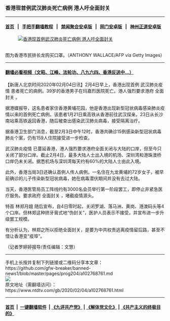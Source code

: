 ### 香港现首例武汉肺炎死亡病例 港人吁全面封关
------------------------

#### [首页](https://github.com/gfw-breaker/banned-news1/blob/master/README.md) &nbsp;&nbsp;|&nbsp;&nbsp; [手把手翻墙教程](https://github.com/gfw-breaker/guides/wiki) &nbsp;&nbsp;|&nbsp;&nbsp; [禁闻聚合安卓版](https://github.com/gfw-breaker/bn-android) &nbsp;&nbsp;|&nbsp;&nbsp; [网门安卓版](https://github.com/oGate2/oGate) &nbsp;&nbsp;|&nbsp;&nbsp; [神州正道安卓版](https://github.com/SzzdOgate/update) 



<div><div class="featured_image">
 <a href="https://i.ntdtv.com/assets/uploads/2020/02/GettyImages-1198466361.jpg" target="_blank">
  <figure>
   <img alt="香港现首例武汉肺炎死亡病例 港人吁全面封关" src="https://i.ntdtv.com/assets/uploads/2020/02/GettyImages-1198466361-800x450.jpg"/>
  </figure><br/>
 </a>
 <span class="caption">
  图为香港市民排长龙购买口罩。（ANTHONY WALLACE/AFP via Getty Images）
 </span>
</div>
</div><hr/>

#### [翻墙必看视频（文昭、江峰、法轮功、八九六四、香港反送中...）](http://167.172.214.107/home.html)

<div><div class="post_content" itemprop="articleBody">
 <p>
  【新唐人北京时间2020年02月04日讯】2月4日早上，香港出现首例
  <ok href="https://www.ntdtv.com/gb/442749.htm">
   武汉肺炎疫情
  </ok>
  患者死亡的病例。39岁的香港男子在玛嘉烈医院死亡。港人强烈要求港府
  <ok href="https://www.ntdtv.com/gb/全面封关.htm">
   全面封关
  </ok>
  。
 </p>
 <p>
  据港媒报导，这名患者家住香港黄埔花园，他是香港出现新型冠状病毒感染肺炎疫情以来的首例死亡病例。该患者1月21日乘高铁从香港前往武汉探亲。23日从长沙南站乘高铁返回香港，随后被查出感染武汉肺炎病毒，接受隔离治疗。
 </p>
 <p>
  据香港卫生部门消息，截至2月3日中午12时，香港共确诊15例感染新型冠状病毒肺炎个案，仍有159人住院接受进一步检查。
 </p>
 <p>
  <ok href="https://www.ntdtv.com/gb/442749.htm">
   武汉肺炎疫情
  </ok>
  已蔓延香港，港人强烈要求港府全面关闭与大陆的口岸，但至今只关闭了部分口岸。截止2月4日，最多大陆人士出入境的机场、深圳湾和港珠澳桥口岸仍未关闭。据悉机场与深圳湾每天约有60%的大陆人士由此入境。
 </p>
 <p>
  此外，香港当局3日还确认首例人传人病例。一名住在九龙黄埔的72岁女子，被早前确诊的儿子传染新型冠状病毒，她在病毒潜伏期间并没有去过大陆。
 </p>
 <p>
  当天，香港医管局员工阵线约有3000名会员举行第一阶段罢工，即停止非紧急医疗服务。要求政府
  <ok href="https://www.ntdtv.com/gb/全面封关.htm">
   全面封关
  </ok>
  ，堵截疫情源头。
 </p>
 <p>
  特首
  <ok href="https://www.ntdtv.com/gb/林郑月娥.htm">
   林郑月娥
  </ok>
  随后宣布，自4日零时起，关闭罗湖、落马洲、黄岗、港澳码头等4个口岸。但林郑这种挤牙膏式地“伪封关”，医护人员表示不接受，并宣布进一步升级罢工规模。
 </p>
 <p>
  有分析认为，林郑之所以拒绝全面封关，是要为中共权贵逃离疫情留后路，甚至不惜让香港变“疫埠”。
 </p>
 <p>
  （记者罗婷婷报导/责任编辑：文慧）
 </p>
 <div class="single_ad">
 </div>
</div>
</div>
<hr/>
手机上长按并复制下列链接或二维码分享本文章：<br/>
https://github.com/gfw-breaker/banned-news1/blob/master/pages/prog204/a102768761.md <br/>
<a href='https://github.com/gfw-breaker/banned-news1/blob/master/pages/prog204/a102768761.md'><img src='https://github.com/gfw-breaker/banned-news1/blob/master/pages/prog204/a102768761.md.png'/></a> <br/>
原文地址（需翻墙访问）：https://www.ntdtv.com/gb/2020/02/04/a102768761.html


------------------------
#### [首页](https://github.com/gfw-breaker/banned-news1/blob/master/README.md) &nbsp;|&nbsp; [一键翻墙软件](https://github.com/gfw-breaker/nogfw/blob/master/README.md) &nbsp;| [《九评共产党》](https://github.com/gfw-breaker/9ping.md/blob/master/README.md#九评之一评共产党是什么) | [《解体党文化》](https://github.com/gfw-breaker/jtdwh.md/blob/master/README.md) | [《共产主义的终极目的》](https://github.com/gfw-breaker/gczydzjmd.md/blob/master/README.md)


<img src='http://gfw-breaker.win/banned-news/pages/prog204/a102768761.md' width='0px' height='0px'/>